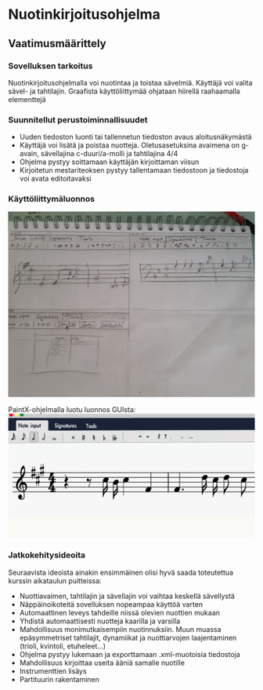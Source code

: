 # Nuotinkirjoitusohjelma 
## Vaatimusmäärittely
### Sovelluksen tarkoitus
  Nuotinkirjoitusohjelmalla voi nuotintaa ja toistaa sävelmiä. Käyttäjä voi valita sävel- ja tahtilajin. Graafista käyttöliittymää ohjataan hiirellä raahaamalla elementtejä

### Suunnitellut perustoiminnallisuudet
  - Uuden tiedoston luonti tai tallennetun tiedoston avaus aloitusnäkymästä
  - Käyttäjä voi lisätä ja poistaa nuotteja. Oletusasetuksina avaimena on g-avain, sävellajina c-duuri/a-molli ja tahtilajina 4/4
  - Ohjelma pystyy soittamaan käyttäjän kirjoittaman viisun 
  - Kirjoitetun mestariteoksen pystyy tallentamaan tiedostoon ja tiedostoja voi avata editoitavaksi
  
### Käyttöliittymäluonnos
![luonnos käyttöliittymästä](https://github.com/yuzamonkey/ot-harjoitustyo/blob/main/dokumentaatio/kuvat/GUI_sketch.jpeg?raw=true)

PaintX-ohjelmalla luotu luonnos GUIsta:
![paintx luonnos](https://github.com/yuzamonkey/ot-harjoitustyo/blob/main/dokumentaatio/kuvat/gui_sketch.png?raw=true)

### Jatkokehitysideoita
Seuraavista ideoista ainakin ensimmäinen olisi hyvä saada toteutettua kurssin aikataulun puitteissa:
  - Nuottiavaimen, tahtilajin ja sävellajin voi vaihtaa keskellä sävellystä
  - Näppäinoikoteitä sovelluksen nopeampaa käyttöä varten
  - Automaattinen leveys tahdeille niissä olevien nuottien mukaan
  - Yhdistä automaattisesti nuotteja kaarilla ja varsilla
  - Mahdollisuus monimutkaisempiin nuotinnuksiin. Muun muassa epäsymmetriset tahtilajit, dynamiikat ja nuottiarvojen laajentaminen (trioli, kvintoli, etuheleet...)
  - Ohjelma pystyy lukemaan ja exporttamaan .xml-muotoisia tiedostoja
  - Mahdollisuus kirjoittaa useita ääniä samalle nuotille
  - Instrumenttien lisäys
  - Partituurin rakentaminen


